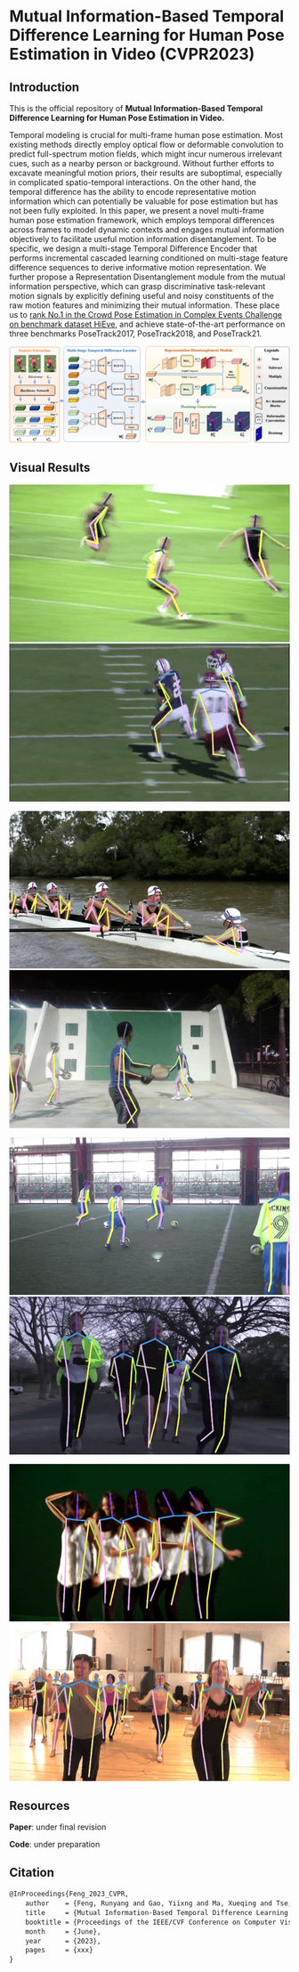 # Mutual Information-Based Temporal Difference Learning for Human Pose Estimation in Video (CVPR2023)

## Introduction

This is the official repository of **Mutual Information-Based Temporal Difference Learning for Human Pose Estimation in Video.**

Temporal modeling is crucial for multi-frame human pose estimation. Most existing methods directly employ optical flow or deformable convolution to predict full-spectrum motion fields, which might incur numerous irrelevant cues, such as a nearby person or background. Without further efforts to excavate meaningful motion priors, their results are suboptimal, especially in complicated spatio-temporal interactions. On the other hand, the temporal difference has the ability to encode representative motion information which can potentially be valuable for pose estimation but has not been fully exploited. In this paper, we present a novel multi-frame human pose estimation framework, which employs temporal differences across frames to model dynamic contexts and engages mutual information objectively to facilitate useful motion information disentanglement. To be specific, we design a multi-stage Temporal Difference Encoder that performs incremental cascaded learning conditioned on multi-stage feature difference sequences to derive informative motion representation. We further propose a Representation Disentanglement module from the mutual information perspective, which can grasp discriminative task-relevant motion signals by explicitly defining useful and noisy constituents of the raw motion features and minimizing their mutual information. These place us to [rank No.1 in the Crowd Pose Estimation in Complex Events Challenge on benchmark dataset HiEve](http://humaninevents.org/oltp.html?title=3), and achieve state-of-the-art performance on three benchmarks PoseTrack2017, PoseTrack2018, and PoseTrack21. 

![](docs/Fig2-Pipeline-color.jpg)

## Visual Results

<p align='center'>
<img src="docs/reshape3.gif" alt="result" style="zoom:80%;" />
<img src="docs/reshape4.gif" alt="result" style="zoom:80%;" />
</p>

<p align='center'>
<img src="docs/reshape5.gif" alt="result" style="zoom:80%;" />
<img src="docs/reshape6.gif" alt="result" style="zoom:80%;" /> 
</p>

<p align='center'>
<img src="docs/reshape7.gif" alt="result" style="zoom:80%;" />
<img src="docs/reshape8.gif" alt="result" style="zoom:80%;" />
</p>

<p align='center'>
<img src="docs/reshape9.gif" alt="result" style="zoom:80%;" /> 
<img src="docs/reshape11.gif" alt="result" style="zoom:80%;" />
</p>



## Resources

**Paper**:  under final revision

**Code**: under preparation



## Citation

```latex
@InProceedings{Feng_2023_CVPR,
    author    = {Feng, Runyang and Gao, Yiixng and Ma, Xueqing and Tse, Tze Ho Elden and Chang, Hyung Jin},
    title     = {Mutual Information-Based Temporal Difference Learning for Human Pose Estimation in Video},
    booktitle = {Proceedings of the IEEE/CVF Conference on Computer Vision and Pattern Recognition (CVPR)},
    month     = {June},
    year      = {2023},
    pages     = {xxx}
}
```
